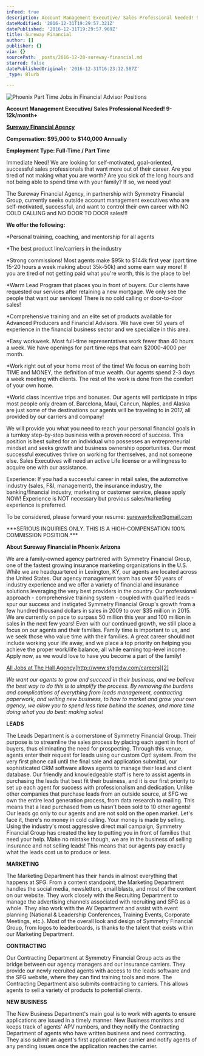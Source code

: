 ```yaml
---
inFeed: true
description: Account Management Executive/ Sales Professional Needed! 9-12k/month+
dateModified: '2016-12-31T19:29:57.321Z'
datePublished: '2016-12-31T19:29:57.969Z'
title: Sureway Financial
author: []
publisher: {}
via: {}
sourcePath: _posts/2016-12-28-sureway-financial.md
starred: false
datePublishedOriginal: '2016-12-31T16:23:12.587Z'
_type: Blurb

---
```

![Phoenix Part Time Jobs in Financial Advisor Positions](https://the-grid-user-content.s3-us-west-2.amazonaws.com/950f4868-d13b-4b85-9faa-f7b43a47b84c.jpg)

**Account Management Executive/ Sales Professional Needed! 9-12k/month+**

**[Sureway Financial Agency][0]**

**Compensation: $95,000 to $140,000 Annually**

**Employment Type: Full-Time / Part Time**

Immediate Need! We are looking for self-motivated, goal-oriented, successful sales professionals that want more out of their career. Are you tired of not making what you are worth? Are you sick of the long hours and not being able to spend time with your family? If so, we need you!

The Sureway Financial Agency, in partnership with Symmetry Financial Group, currently seeks outside account management executives who are self-motivated, successful, and want to control their own career with NO COLD CALLING and NO DOOR TO DOOR sales!!!

**We offer the following:**

\*Personal training, coaching, and mentorship for all agents

\*The best product line/carriers in the industry

\*Strong commissions! Most agents make $95k to $144k first year (part time 15-20 hours a week making about 35k-50k) and some earn way more! If you are tired of not getting paid what you're worth, this is the place to be!

\*Warm Lead Program that places you in front of buyers. Our clients have requested our services after retaining a new mortgage. We only see the people that want our services! There is no cold calling or door-to-door sales!

\*Comprehensive training and an elite set of products available for Advanced Producers and Financial Advisors. We have over 50 years of experience in the financial business sector and we specialize in this area.

\*Easy workweek. Most full-time representatives work fewer than 40 hours a week. We have openings for part time reps that earn $2000-4000 per month.

\*Work right out of your home most of the time! We focus on earning both TIME and MONEY, the definition of true wealth. Our agents spend 2-3 days a week meeting with clients. The rest of the work is done from the comfort of your own home.

\*World class incentive trips and bonuses. Our agents will participate in trips most people only dream of. Barcelona, Maui, Cancun, Naples, and Alaska are just some of the destinations our agents will be traveling to in 2017, all provided by our carriers and company!

We will provide you what you need to reach your personal financial goals in a turnkey step-by-step business with a proven record of success. This position is best suited for an individual who possesses an entrepreneurial mindset and seeks growth and business ownership opportunities. Our most successful executives thrive on working for themselves, and not someone else. Sales Executives will need an active Life license or a willingness to acquire one with our assistance.

Experience: If you had a successful career in retail sales, the automotive industry (sales, F&I, management), the insurance industry, the banking/financial industry, marketing or customer service, please apply NOW! Experience is NOT necessary but previous sales/marketing experience is preferred.

To be considered, please forward your resume: surewaytolive@gmail.com

\*\*\*SERIOUS INQUIRIES ONLY. THIS IS A HIGH-COMPENSATION 100% COMMISSION POSITION.\*\*\*

**About Sureway Financial in Phoenix Arizona**

We are a family-owned agency partnered with Symmetry Financial Group, one of the fastest growing insurance marketing organizations in the U.S. While we are headquartered in Lexington, KY, our agents are located across the United States. Our agency management team has over 50 years of industry experience and we offer a variety of financial and insurance solutions leveraging the very best providers in the country. Our professional approach - comprehensive training system - coupled with qualified leads - spur our success and instigated Symmetry Financial Group's growth from a few hundred thousand dollars in sales in 2009 to over $35 million in 2015\. We are currently on pace to surpass 50 million this year and 100 million in sales in the next few years! Even with our continued growth, we still place a focus on our agents and their families. Family time is important to us, and we seek those who value time with their families. A great career should not include working your life away, and we place a top priority on helping you achieve the proper work/life balance, all while earning top-level income. Apply now, as we would love to have you become a part of the family!

[All Jobs at The Hall Agency][1][http://www.sfgmdw.com/careers][2]

_We want our agents to grow and succeed in their business, and we believe the best way to do this is to simplify the process. By removing the burdens and complications of everything from leads management, contracting paperwork, and writing new business, to how to market and grow your own agency, we allow you to spend less time behind the scenes, and more time doing what you do best: making sales!_

**LEADS**

The Leads Department is a cornerstone of Symmetry Financial Group. Their purpose is to streamline the sales process by placing each agent in front of buyers, thus eliminating the need for prospecting. Through this venue, agents enter their request for leads using our custom Opt! system. From the very first phone call until the final sale and application submittal, our sophisticated CRM software allows agents to manage their lead and client database. Our friendly and knowledgeable staff is here to assist agents in purchasing the leads that best fit their business, and it is our first priority to set up each agent for success with professionalism and dedication. Unlike other companies that purchase leads from an outside source, at SFG we own the entire lead generation process, from data research to mailing. This means that a lead purchased from us hasn't been sold to 10 other agents! Our leads go only to our agents and are not sold on the open market. Let's face it, there's no money in cold calling. Your money is made by selling. Using the industry's most aggressive direct mail campaign, Symmetry Financial Group has created the key to putting you in front of families that need your help. Make no mistake though, we are in the business of selling insurance and not selling leads! This means that our agents pay exactly what the leads cost us to produce or less.

**MARKETING**

The Marketing Department has their hands in almost everything that happens at SFG. From a content standpoint, the Marketing Department handles the social media, newsletters, email blasts, and most of the content on our website. They work closely with the Recruiting Department to manage the advertising channels associated with recruiting and SFG as a whole. They also work with the AV Department and assist with event planning (National & Leadership Conferences, Training Events, Corporate Meetings, etc.). Most of the overall look and design of Symmetry Financial Group, from logos to leaderboards, is thanks to the talent that exists within our Marketing Department.

**CONTRACTING**

Our Contracting Department at Symmetry Financial Group acts as the bridge between our agency managers and our insurance carriers. They provide our newly recruited agents with access to the leads software and the SFG website, where they can find training tools and more. The Contracting Department also submits contracting to carriers. This allows agents to sell a variety of products to potential clients.

**NEW BUSINESS**

The New Business Department's main goal is to work with agents to ensure applications are issued in a timely manner. New Business monitors and keeps track of agents' APV numbers, and they notify the Contracting Department of agents who have written business and need contracting. They also submit an agent's first application per carrier and notify agents of any pending issues once the application reaches the carrier.

[0]: http://maps.google.com/?q=Phoenix%2C%20AZ%2C%20USA&z=9
[1]: https://www.ziprecruiter.com/jobs/the-hall-agency-3f158a5e
[2]: http://www.sfgmdw.com/careers